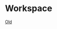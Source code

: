 # Workspace

[Old](https://chilipublishdocs.atlassian.net/wiki/spaces/CPDOC/pages/1413920/Workspaces+and+ViewPreferences)